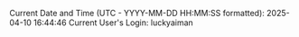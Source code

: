 Current Date and Time (UTC - YYYY-MM-DD HH:MM:SS formatted): 2025-04-10 16:44:46
Current User's Login: luckyaiman
